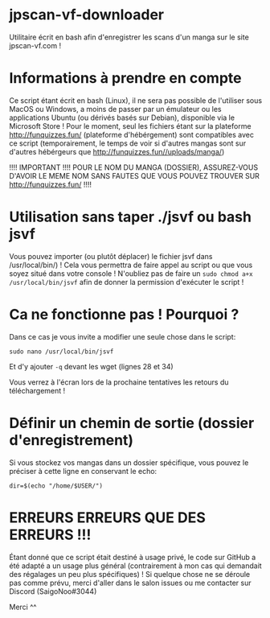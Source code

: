 # jpscan-vf-downloader
Utilitaire écrit en bash afin d'enregistrer les scans d'un manga sur le site jpscan-vf.com !

# Informations à prendre en compte
Ce script étant écrit en bash (Linux), il ne sera pas possible de l'utiliser sous MacOS ou Windows, a moins de passer par un émulateur ou les applications Ubuntu (ou dérivés basés sur Debian), disponible via le Microsoft Store !
Pour le moment, seul les fichiers étant sur la plateforme http://funquizzes.fun/ (plateforme d'hébérgement) sont compatibles avec ce script (temporairement, le temps de voir si d'autres mangas sont sur d'autres hébérgeurs que http://funquizzes.fun//uploads/manga/)

!!!! IMPORTANT !!!! POUR LE NOM DU MANGA (DOSSIER), ASSUREZ-VOUS D'AVOIR LE MEME NOM SANS FAUTES QUE VOUS POUVEZ TROUVER SUR http://funquizzes.fun/ !!!!

# Utilisation sans taper ./jsvf ou bash jsvf
Vous pouvez importer (ou plutôt déplacer) le fichier jsvf dans /usr/local/bin/) ! Cela vous permettra de faire appel au script ou que vous soyez situé dans votre console !
N'oubliez pas de faire un ``sudo chmod a+x /usr/local/bin/jsvf`` afin de donner la permission d'exécuter le script ! 

# Ca ne fonctionne pas ! Pourquoi ?
Dans ce cas je vous invite a modifier une seule chose dans le script:
```
sudo nano /usr/local/bin/jsvf
```
Et d'y ajouter ``-q`` devant les wget (lignes 28 et 34)

Vous verrez à l'écran lors de la prochaine tentatives les retours du téléchargement !

# Définir un chemin de sortie (dossier d'enregistrement)
Si vous stockez vos mangas dans un dossier spécifique, vous pouvez le préciser à cette ligne en conservant le echo:
```
dir=$(echo "/home/$USER/")
```
# ERREURS ERREURS QUE DES ERREURS !!!
Étant donné que ce script était destiné à usage privé, le code sur GitHub a été adapté a un usage plus général (contrairement à mon cas qui demandait des régalages un peu plus spécifiques) ! Si quelque chose ne se déroule pas comme prévu, merci d'aller dans le salon issues ou me contacter sur Discord (SaigoNoo#3044)

Merci ^^
